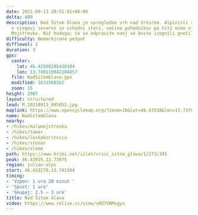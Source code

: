 ```yaml
---
date: 2021-09-13 20:51:01+00:00
delta: 480
description: Nad Šitom Glava je spregledan vrh nad Vršičem. Alpinisti radi plezajo
  v njegovi severni in vzhodni steni, večina pohodnikov pa hiti mimo njega na Malo
  Mojstrovko. Nič hudega; če se odpravite nanj se boste izognili gneči.
difficulty: Nemarkirana pešpot
difflevel: 2
duration: 3
gpx:
  center:
    lat: 46.43568205430384
    lon: 13.740110842284857
  file: NadSitomGlava.gpx
  modified: 1631560162
  zoom: 15
height: 2087
layout: structured
lead: M_20210913_095852.jpg
maplink: https://www.opencyclemap.org/?zoom=16&lat=46.43538&lon=13.73787&layers=B0000
name: NadSitomGlava
nearby:
- /hikes/malamojstrovka
- /hikes/tamar
- /hikes/loskakoritnica
- /hikes/stenar
- /hikes/sleme
path: https://www.hribi.net/izlet/vrsic_sitna_glava/1/273/391
peak: 46.43915,13.73875
region: julian-alps
start: 46.433270,13.743304
timing:
- 'Vzpon: 1 ura 20 minut '
- 'Spust: 1 ura'
- 'Skupaj: 2.5 – 3 ure'
title: Nad Šitom Glava
video: https://www.relive.cc/view/vRO7VNMxgyv
---
```

